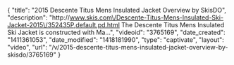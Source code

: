 {
    "title": "2015 Descente Titus Mens Insulated Jacket Overview by SkisDO",
    "description": "http:\/\/www.skis.com\/Descente-Titus-Mens-Insulated-Ski-Jacket-2015\/352435P,default,pd.html The Descente Titus Mens Insulated Ski Jacket is constructed with Ma...",
    "videoid": "3765169",
    "date_created": "1411361053",
    "date_modified": "1418181990",
    "type": "captivate",
    "layout": "video",
    "url": "\/v\/2015-descente-titus-mens-insulated-jacket-overview-by-skisdo\/3765169"
}
